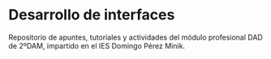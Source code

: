 # Desarrollo de interfaces

Repositorio de apuntes, tutoriales y actividades del módulo profesional DAD de 2ºDAM, impartido en el IES Domingo Pérez Minik.
